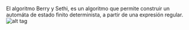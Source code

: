 El algoritmo Berry y Sethi, es un algoritmo que permite construir un automáta de estado finito determinista, a partir de una expresión regular.
![alt tag](http://prntscr.com/dajvx8 "")
